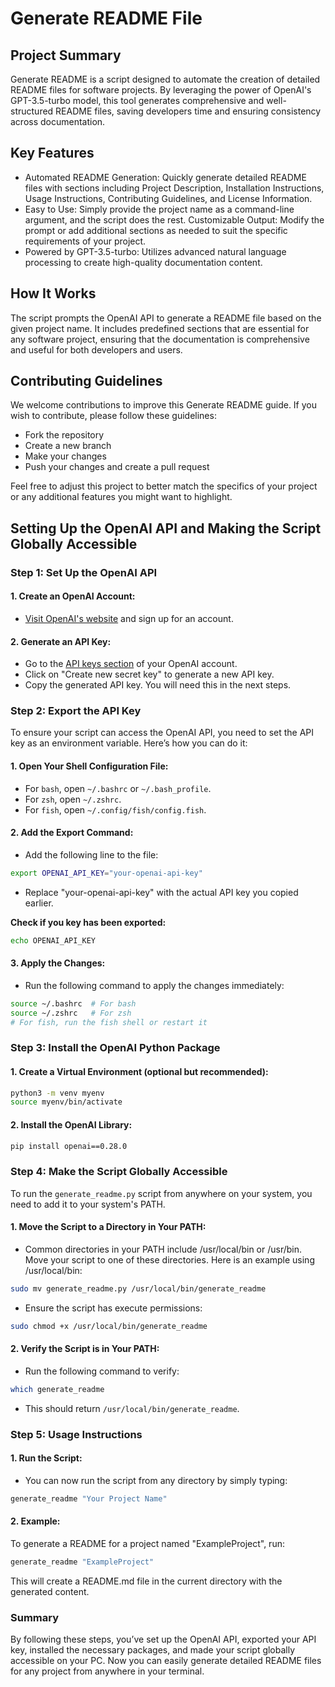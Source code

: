 # Generate README File

## Project Summary
Generate README is a script designed to automate the creation of detailed README files for software projects. By leveraging the power of OpenAI's GPT-3.5-turbo model, this tool generates comprehensive and well-structured README files, saving developers time and ensuring consistency across documentation.

## Key Features
- Automated README Generation: Quickly generate detailed README files with sections including Project Description, Installation Instructions, Usage Instructions, Contributing Guidelines, and License Information.
- Easy to Use: Simply provide the project name as a command-line argument, and the script does the rest.
Customizable Output: Modify the prompt or add additional sections as needed to suit the specific requirements of your project.
- Powered by GPT-3.5-turbo: Utilizes advanced natural language processing to create high-quality documentation content.

## How It Works
The script prompts the OpenAI API to generate a README file based on the given project name. It includes predefined sections that are essential for any software project, ensuring that the documentation is comprehensive and useful for both developers and users.

## Contributing Guidelines
We welcome contributions to improve this Generate README guide. If you wish to contribute, please follow these guidelines:
- Fork the repository
- Create a new branch
- Make your changes
- Push your changes and create a pull request

Feel free to adjust this project to better match the specifics of your project or any additional features you might want to highlight.

## Setting Up the OpenAI API and Making the Script Globally Accessible

### Step 1: Set Up the OpenAI API

#### 1. Create an OpenAI Account:

- [Visit OpenAI's website](https://platform.openai.com/signup) and sign up for an account.

#### 2. Generate an API Key:

- Go to the [API keys section](https://platform.openai.com/account/api-keys) of your OpenAI account.
- Click on "Create new secret key" to generate a new API key.
- Copy the generated API key. You will need this in the next steps.

### Step 2: Export the API Key
To ensure your script can access the OpenAI API, you need to set the API key as an environment variable. Here’s how you can do it:

#### 1. Open Your Shell Configuration File:

- For `bash`, open `~/.bashrc` or `~/.bash_profile`.
- For `zsh`, open `~/.zshrc`.
- For `fish`, open `~/.config/fish/config.fish`.

#### 2. Add the Export Command:

- Add the following line to the file:

```sh
export OPENAI_API_KEY="your-openai-api-key"
```
- Replace "your-openai-api-key" with the actual API key you copied earlier.

**Check if you key has been exported:**
```bash
echo OPENAI_API_KEY
```

#### 3. Apply the Changes:

 - Run the following command to apply the changes immediately:

```bash
source ~/.bashrc  # For bash
source ~/.zshrc   # For zsh
# For fish, run the fish shell or restart it
```

### Step 3: Install the OpenAI Python Package

#### 1. Create a Virtual Environment (optional but recommended):

```bash
python3 -m venv myenv
source myenv/bin/activate
```
#### 2. Install the OpenAI Library:

```bash
pip install openai==0.28.0
```
### Step 4: Make the Script Globally Accessible
To run the `generate_readme.py` script from anywhere on your system, you need to add it to your system's PATH.

#### 1. Move the Script to a Directory in Your PATH:

- Common directories in your PATH include /usr/local/bin or /usr/bin. Move your script to one of these directories. Here is an example using /usr/local/bin:

```bash
sudo mv generate_readme.py /usr/local/bin/generate_readme
```
- Ensure the script has execute permissions:

```bash
sudo chmod +x /usr/local/bin/generate_readme
```
#### 2. Verify the Script is in Your PATH:

- Run the following command to verify:

```sh
which generate_readme
```
- This should return `/usr/local/bin/generate_readme`.

### Step 5: Usage Instructions
#### 1. Run the Script:

- You can now run the script from any directory by simply typing:

```bash
generate_readme "Your Project Name"
```
#### 2. Example:

To generate a README for a project named "ExampleProject", run:

```bash
generate_readme "ExampleProject"
```
This will create a README.md file in the current directory with the generated content.

### Summary
By following these steps, you’ve set up the OpenAI API, exported your API key, installed the necessary packages, and made your script globally accessible on your PC. Now you can easily generate detailed README files for any project from anywhere in your terminal.